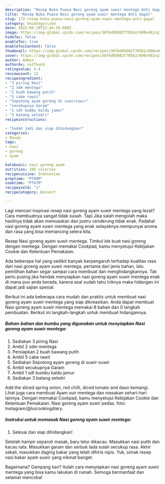 ```yaml
---
description: "Resep Buka Puasa Nasi goreng ayam suwir mentega Anti Gagal"
title: "Resep Buka Puasa Nasi goreng ayam suwir mentega Anti Gagal"
slug: 172-resep-buka-puasa-nasi-goreng-ayam-suwir-mentega-anti-gagal
category: Uncategorized
date: 2022-04-10T22:44:29.690Z
image: https://img-global.cpcdn.com/recipes/30f6d85082f70562/680x482cq70/nasi-goreng-ayam-suwir-mentega-foto-resep-utama.jpg
hideToc: false
enableToc: true
enableTocContent: false
thumbnail: https://img-global.cpcdn.com/recipes/30f6d85082f70562/680x482cq70/nasi-goreng-ayam-suwir-mentega-foto-resep-utama.jpg
cover: https://img-global.cpcdn.com/recipes/30f6d85082f70562/680x482cq70/nasi-goreng-ayam-suwir-mentega-foto-resep-utama.jpg
author: Admin
authorAv: notfound
ratingvalue: 4.4
reviewcount: 12
recipeingredient:
- "3 piring Nasi"
- "2 sdm mentega"
- "2 buah bawang putih"
- "5 cabe rawit"
- "Sepotong ayam goreng di suwirsuwir"
- "secukupnya Garam"
- "1 sdt bumbu kaldu jamur"
- "3 batang seledri"
recipeinstructions:

- "Sudah jadi dan siap dihidangkan!"
categories:
- Resep
tags:
- nasi
- goreng
- ayam

katakunci: nasi goreng ayam 
nutrition: 205 calories
recipecuisine: Indonesian
preptime: "PT40M"
cooktime: "PT47M"
recipeyield: "1"
recipecategory: Dessert

---
```



Lagi mencari inspirasi resep nasi goreng ayam suwir mentega yang lezat? Cara membuatnya sangat tidak susah. Tapi Jika salah mengolah maka hasilnya tidak akan memuaskan dan justru cenderung tidak enak. Padahal nasi goreng ayam suwir mentega yang enak selayaknya mempunyai aroma dan rasa yang bisa memancing selera kita.


Resep Nasi goreng ayam suwir mentega. Timbul ide buat nasi goreng dengan mentega. Dengan memakai Cookpad, kamu menyetujui Kebijakan Cookie dan Ketentuan Pemakaian.

Ada beberapa hal yang sedikit banyak berpengaruh terhadap kualitas rasa dari nasi goreng ayam suwir mentega, pertama dari jenis bahan, lalu pemilihan bahan segar sampai cara membuat dan menghidangkannya. Tak perlu pusing jika hendak menyiapkan nasi goreng ayam suwir mentega enak di mana pun anda berada, karena asal sudah tahu triknya maka hidangan ini dapat jadi sajian spesial.


Berikut ini ada beberapa cara mudah dan praktis untuk membuat nasi goreng ayam suwir mentega yang siap dikreasikan. Anda dapat membuat Nasi goreng ayam suwir mentega memakai 8 bahan dan 0 langkah pembuatan. Berikut ini langkah-langkah untuk membuat hidangannya.

<!--inarticleads1-->

##### Bahan-bahan dan bumbu yang digunakan untuk menyiapkan Nasi goreng ayam suwir mentega:

1. Sediakan 3 piring Nasi
1. Ambil 2 sdm mentega
1. Persiapkan 2 buah bawang putih
1. Ambil 5 cabe rawit
1. Sediakan Sepotong ayam goreng di suwir-suwir
1. Ambil secukupnya Garam
1. Ambil 1 sdt bumbu kaldu jamur
1. Sediakan 3 batang seledri


Add the sliced spring onion, red chilli, diced tomato and daun kemangi. Lihat juga cara membuat Ayam suir mentega dan masakan sehari-hari lainnya. Dengan memakai Cookpad, kamu menyetujui Kebijakan Cookie dan Ketentuan Pemakaian. Nasi goreng ayam suwir pedas. foto: Instagram/@luicookingdiary. 

<!--inarticleads2-->

##### Instruksi untuk memasak Nasi goreng ayam suwir mentega:


1. Selesai dan siap dihidangkan!

Setelah hampir separuh masak, baru telur dikacau. Masukkan nasi putih dan kacau rata. Masukkan garam dan serbuk lada sulah secukup rasa. Akhir sekali, masukkan daging bakar yang telah dihiris nipis. Yuk, simak resep nasi bakar ayam suwir yang nikmat banget. 

Bagaimana? Gampang kan? Itulah cara menyiapkan nasi goreng ayam suwir mentega yang bisa kamu lakukan di rumah. Semoga bermanfaat dan selamat mencoba!
